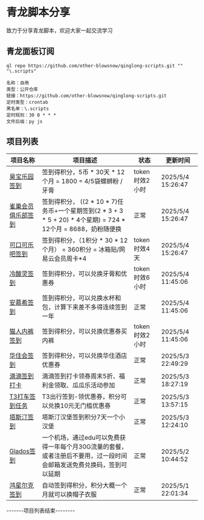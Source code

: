 # 青龙脚本分享
致力于分享青龙脚本，欢迎大家一起交流学习

## 青龙面板订阅
```shell
ql repo https://github.com/other-blowsnow/qinglong-scripts.git "" "\.scripts"
```

```text
名称：自用
类型：公开仓库
链接：https://github.com/other-blowsnow/qinglong-scripts.git
定时类型：crontab
黑名单：\.scripts
定时规则：30 0 * * *
文件后缀：py js
```

## 项目列表
| 项目名称 | 项目描述 | 状态 | 更新时间 |
| --- | --- | --- | --- |
| [臭宝乐园签到](臭宝乐园签到) | 签到得积分，5币 * 30天 * 12个月 = 1800 = 4/5袋螺蛳粉 / 牙膏 | token时效2小时 | 2025/5/4 15:26:47 |
| [雀巢会员俱乐部签到](雀巢会员俱乐部签到) | 签到得积分， ((2 * 10 * 7)任务币+一个星期签到(2 * 3 + 3 * 5 + 20) * 4个星期) = 724 * 12个月 = 8688，奶粉随便换 | 正常 | 2025/5/4 15:26:47 |
| [可口可乐吧签到](可口可乐吧签到) | 签到得积分，（1积分 * 30 * 12个月） = 360积分 = 冰箱贴/网易云会员周卡*4 | token时效4天 | 2025/5/4 15:26:47 |
| [冷酸灵签到](冷酸灵签到) | 签到得积分，可以兑换牙膏和优惠券 | token时效6小时 | 2025/5/4 11:45:06 |
| [安慕希签到](安慕希签到) | 签到得积分，可以兑换水杯和包，计算下来差不多得连续签到一年 | 正常 | 2025/5/4 11:45:06 |
| [猫人内裤签到](猫人内裤签到) | 签到得积分，可以兑换优惠券买内裤 | token时效2小时 | 2025/5/4 11:45:06 |
| [华住会签到](华住会签到) | 签到得积分，可以兑换华住酒店优惠券 | 正常 | 2025/5/3 22:49:29 |
| [滴滴签到打卡](滴滴签到打卡) | 滴滴签到打卡领券周末5折、福利金领取、瓜瓜乐活动参加 | 正常 | 2025/5/3 18:27:19 |
| [T3打车签到任务](T3打车签到任务) | T3出行签到-领优惠券，积分可以兑换10元无门槛优惠券 | 正常 | 2025/5/3 13:57:15 |
| [塔斯汀签到](塔斯汀签到) | 塔斯汀汉堡签到积分7天一个小汉堡 | 正常 | 2025/5/3 12:24:10 |
| [Glados签到](Glados签到) | 一个机场，通过edu可以免费获得一年每个月30G流量的套餐，或者注册后不要用，过一段时间会邮箱发送免费兑换码，签到可以延期 | 正常 | 2025/5/2 10:44:52 |
| [鸿星尔克签到](鸿星尔克签到) | 自动签到得积分，积分大概一个月就可以换帽子衣服 | 正常 | 2025/5/1 22:01:34 |
-------项目列表结束--------

